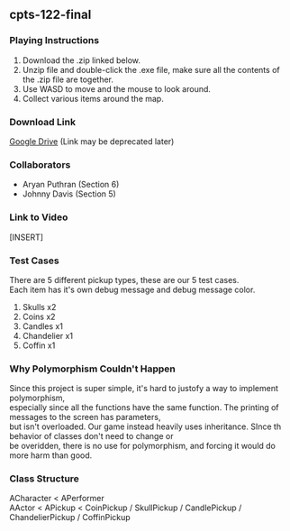 ## cpts-122-final

### Playing Instructions
1. Download the .zip linked below.
2. Unzip file and double-click the .exe file, make sure all the contents of the .zip file are together.
3. Use WASD to move and the mouse to look around.
4. Collect various items around the map.

### Download Link
[Google Drive](https://drive.google.com/file/d/1jQ-S5pchkhKBgvp0egKq04AtiRcXCnHa/view?usp=sharing) (Link may be deprecated later)

### Collaborators
- Aryan Puthran (Section 6)
- Johnny Davis (Section 5)

### Link to Video
[INSERT]

### Test Cases
There are 5 different pickup types, these are our 5 test cases.<br>
Each item has it's own debug message and debug message color.
1. Skulls x2
2. Coins x2
3. Candles x1
4. Chandelier x1
5. Coffin x1

### Why Polymorphism Couldn't Happen
Since this project is super simple, it's hard to justofy a way to implement polymorphism,<br>
especially since all the functions have the same function. The printing of messages to the screen has parameters,<br>
but isn't overloaded. Our game instead heavily uses inheritance. SInce th behavior of classes don't need to change or<br>
be overidden, there is no use for polymorphism, and forcing it would do more harm than good.

### Class Structure
ACharacter < APerformer<br>
AActor < APickup < CoinPickup / SkullPickup / CandlePickup / ChandelierPickup / CoffinPickup
